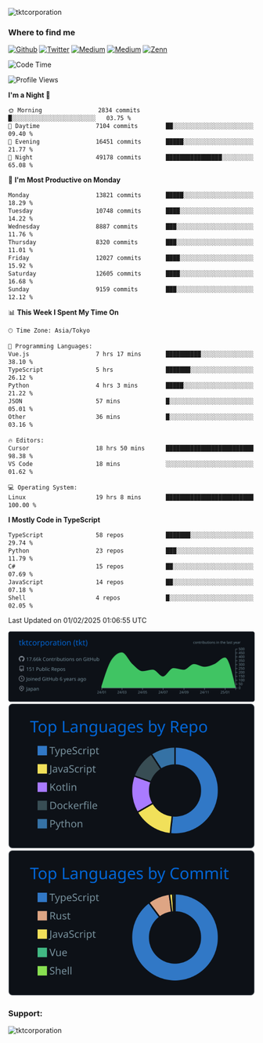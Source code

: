 <p align="left"> <img src="https://komarev.com/ghpvc/?username=tktcorporation&label=Profile%20views&color=0e75b6&style=flat" alt="tktcorporation" /> </p>

<h3>Where to find me</h3>
<p>
<a href="https://github.com/tktcorporation" target="_blank"><img alt="Github" src="https://img.shields.io/badge/GitHub-%2312100E.svg?&style=for-the-badge&logo=Github&logoColor=white" /></a>
<a href="https://twitter.com/tktcorporation" target="_blank"><img alt="Twitter" src="https://img.shields.io/badge/twitter-%231DA1F2.svg?&style=for-the-badge&logo=twitter&logoColor=white" /></a>
<a href="https://www.linkedin.com/in/tktcorporation" target="_blank"><img alt="Medium" src="https://img.shields.io/badge/linkdin-0a66c2.svg?&style=for-the-badge&logo=linkedin&logoColor=white" /></a>
<a href="https://qiita.com/tktcorporation" target="_blank"><img alt="Medium" src="https://img.shields.io/badge/qiita-55C500.svg?&style=for-the-badge&logo=qiita&logoColor=white" /></a>
<a href="https://zenn.dev/tktcorporation" target="_blank"><img alt="Zenn" src="https://img.shields.io/badge/Zenn-3EA8FF.svg?&style=for-the-badge&logo=Zenn&logoColor=white" /></a>
</p>
  
<!--START_SECTION:waka-->
![Code Time](http://img.shields.io/badge/Code%20Time-2%2C094%20hrs%2031%20mins-blue)

![Profile Views](http://img.shields.io/badge/Profile%20Views-0-blue)

**I'm a Night 🦉** 

```text
🌞 Morning                2834 commits        █░░░░░░░░░░░░░░░░░░░░░░░░   03.75 % 
🌆 Daytime                7104 commits        ██░░░░░░░░░░░░░░░░░░░░░░░   09.40 % 
🌃 Evening                16451 commits       █████░░░░░░░░░░░░░░░░░░░░   21.77 % 
🌙 Night                  49178 commits       ████████████████░░░░░░░░░   65.08 % 
```
📅 **I'm Most Productive on Monday** 

```text
Monday                   13821 commits       █████░░░░░░░░░░░░░░░░░░░░   18.29 % 
Tuesday                  10748 commits       ████░░░░░░░░░░░░░░░░░░░░░   14.22 % 
Wednesday                8887 commits        ███░░░░░░░░░░░░░░░░░░░░░░   11.76 % 
Thursday                 8320 commits        ███░░░░░░░░░░░░░░░░░░░░░░   11.01 % 
Friday                   12027 commits       ████░░░░░░░░░░░░░░░░░░░░░   15.92 % 
Saturday                 12605 commits       ████░░░░░░░░░░░░░░░░░░░░░   16.68 % 
Sunday                   9159 commits        ███░░░░░░░░░░░░░░░░░░░░░░   12.12 % 
```


📊 **This Week I Spent My Time On** 

```text
🕑︎ Time Zone: Asia/Tokyo

💬 Programming Languages: 
Vue.js                   7 hrs 17 mins       ██████████░░░░░░░░░░░░░░░   38.10 % 
TypeScript               5 hrs               ███████░░░░░░░░░░░░░░░░░░   26.12 % 
Python                   4 hrs 3 mins        █████░░░░░░░░░░░░░░░░░░░░   21.22 % 
JSON                     57 mins             █░░░░░░░░░░░░░░░░░░░░░░░░   05.01 % 
Other                    36 mins             █░░░░░░░░░░░░░░░░░░░░░░░░   03.16 % 

🔥 Editors: 
Cursor                   18 hrs 50 mins      █████████████████████████   98.38 % 
VS Code                  18 mins             ░░░░░░░░░░░░░░░░░░░░░░░░░   01.62 % 

💻 Operating System: 
Linux                    19 hrs 8 mins       █████████████████████████   100.00 % 
```

**I Mostly Code in TypeScript** 

```text
TypeScript               58 repos            ███████░░░░░░░░░░░░░░░░░░   29.74 % 
Python                   23 repos            ███░░░░░░░░░░░░░░░░░░░░░░   11.79 % 
C#                       15 repos            ██░░░░░░░░░░░░░░░░░░░░░░░   07.69 % 
JavaScript               14 repos            ██░░░░░░░░░░░░░░░░░░░░░░░   07.18 % 
Shell                    4 repos             █░░░░░░░░░░░░░░░░░░░░░░░░   02.05 % 
```




 Last Updated on 01/02/2025 01:06:55 UTC
<!--END_SECTION:waka-->

[![](https://raw.githubusercontent.com/tktcorporation/tktcorporation/master/profile-summary-card-output/github_dark/0-profile-details.svg)](https://github.com/vn7n24fzkq/github-profile-summary-cards)
[![](https://raw.githubusercontent.com/tktcorporation/tktcorporation/master/profile-summary-card-output/github_dark/1-repos-per-language.svg)](https://github.com/vn7n24fzkq/github-profile-summary-cards) [![](https://raw.githubusercontent.com/tktcorporation/tktcorporation/master/profile-summary-card-output/github_dark/2-most-commit-language.svg)](https://github.com/vn7n24fzkq/github-profile-summary-cards)

<h3 align="left">Support:</h3>
<p><a href="https://www.buymeacoffee.com/tktcorporation"> <img align="left" src="https://cdn.buymeacoffee.com/buttons/v2/default-yellow.png" height="50" width="210" alt="tktcorporation" /></a></p><br><br>
